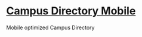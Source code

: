 [Campus Directory Mobile](https://netwebdev01.gsu.edu/mobile/directory) 
=================

Mobile optimized  Campus Directory

